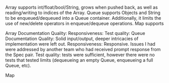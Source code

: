 Array supports int/float/bool/String, grows when pushed back, as well as reading/writing to indices of the Array.
Queue supports Objects and String to be enqueued/dequeued into a Queue container. Additionally, it limits the use of new/delete operators in enqueue/dequeue operations.
Map supports 

Array
    Documentation Quality:
    Responsiveness:
    Test quality:
Queue
    Documentation Quality: Solid input/output, deeper intricacies of implementation were left out.
    Responsiveness: Responsive. Issues I had were addressed by another team who had received prompt response from the Spec pair.
    Test quality: tests were sufficient, however there were no tests that tested limits (dequeueing an empty Queue, enqueueing a full Queue, etc).

Map